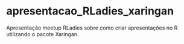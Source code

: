 # apresentacao_RLadies_xaringan
Apresentação meetup RLadies sobre como criar apresentações no R utilizando o pacote Xaringan.
